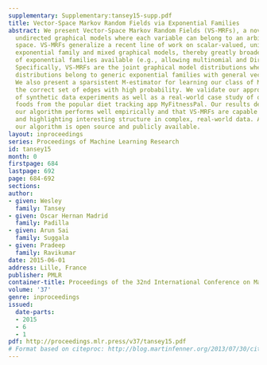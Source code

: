 ```yaml
---
supplementary: Supplementary:tansey15-supp.pdf
title: Vector-Space Markov Random Fields via Exponential Families
abstract: We present Vector-Space Markov Random Fields (VS-MRFs), a novel class of
  undirected graphical models where each variable can belong to an arbitrary vector
  space. VS-MRFs generalize a recent line of work on scalar-valued, uni-parameter
  exponential family and mixed graphical models, thereby greatly broadening the class
  of exponential families available (e.g., allowing multinomial and Dirichlet distributions).
  Specifically, VS-MRFs are the joint graphical model distributions where the node-conditional
  distributions belong to generic exponential families with general vector space domains.
  We also present a sparsistent M-estimator for learning our class of MRFs that recovers
  the correct set of edges with high probability. We validate our approach via a set
  of synthetic data experiments as well as a real-world case study of over four million
  foods from the popular diet tracking app MyFitnessPal. Our results demonstrate that
  our algorithm performs well empirically and that VS-MRFs are capable of capturing
  and highlighting interesting structure in complex, real-world data. All code for
  our algorithm is open source and publicly available.
layout: inproceedings
series: Proceedings of Machine Learning Research
id: tansey15
month: 0
firstpage: 684
lastpage: 692
page: 684-692
sections: 
author:
- given: Wesley
  family: Tansey
- given: Oscar Hernan Madrid
  family: Padilla
- given: Arun Sai
  family: Suggala
- given: Pradeep
  family: Ravikumar
date: 2015-06-01
address: Lille, France
publisher: PMLR
container-title: Proceedings of the 32nd International Conference on Machine Learning
volume: '37'
genre: inproceedings
issued:
  date-parts:
  - 2015
  - 6
  - 1
pdf: http://proceedings.mlr.press/v37/tansey15.pdf
# Format based on citeproc: http://blog.martinfenner.org/2013/07/30/citeproc-yaml-for-bibliographies/
---
```

